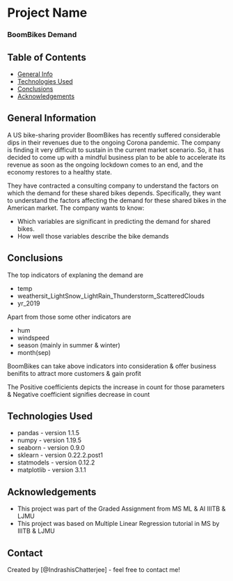 # Project Name
### BoomBikes Demand


## Table of Contents
* [General Info](#general-information)
* [Technologies Used](#technologies-used)
* [Conclusions](#conclusions)
* [Acknowledgements](#acknowledgements)

<!-- You can include any other section that is pertinent to your problem -->

## General Information

A US bike-sharing provider BoomBikes has recently suffered considerable dips in their revenues due to the ongoing Corona pandemic. The company is finding it very difficult to sustain in the current market scenario. So, it has decided to come up with a mindful business plan to be able to accelerate its revenue as soon as the ongoing lockdown comes to an end, and the economy restores to a healthy state. 

They have contracted a consulting company to understand the factors on which the demand for these shared bikes depends. Specifically, they want to understand the factors affecting the demand for these shared bikes in the American market. The company wants to know:

- Which variables are significant in predicting the demand for shared bikes.
- How well those variables describe the bike demands

<!-- You don't have to answer all the questions - just the ones relevant to your project. -->

## Conclusions

The top indicators of explaning the demand are 
- temp
- weathersit_LightSnow_LightRain_Thunderstorm_ScatteredClouds
- yr_2019

Apart from those some other indicators are
- hum
- windspeed
- season (mainly in summer & winter)
- month(sep)

BoomBikes can take above indicators into consideration & offer business benifits to attract more customers & gain profit

The Positive coefficients depicts the increase in count for those parameters & Negative coefficient signifies decrease in count



<!-- You don't have to answer all the questions - just the ones relevant to your project. -->


## Technologies Used
- pandas - version 1.1.5
- numpy - version 1.19.5
- seaborn - version 0.9.0
- sklearn - version 0.22.2.post1
- statmodels - version 0.12.2
- matplotlib - version 3.1.1

<!-- As the libraries versions keep on changing, it is recommended to mention the version of library used in this project -->

## Acknowledgements

- This project was part of the Graded Assignment from MS ML & AI IIITB & LJMU
- This project was based on Multiple Linear Regression tutorial in MS by IIITB & LJMU 


## Contact
Created by [@IndrashisChatterjee] - feel free to contact me!


<!-- Optional -->
<!-- ## License -->
<!-- This project is open source and available under the [... License](). -->

<!-- You don't have to include all sections - just the one's relevant to your project -->
